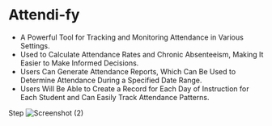 # Attendi-fy

- A Powerful Tool for Tracking and Monitoring Attendance in Various Settings.
- Used to Calculate Attendance Rates and Chronic Absenteeism, Making It Easier to Make Informed Decisions.
- Users Can Generate Attendance Reports, Which Can Be Used to Determine Attendance During a Specified Date Range.
- Users Will Be Able to Create a Record for Each Day of Instruction for Each Student and Can Easily Track Attendance Patterns.

Step
![Screenshot (2)](https://user-images.githubusercontent.com/110400753/214080398-524478b6-40f5-4492-a9ec-0b2b01b37106.png)

